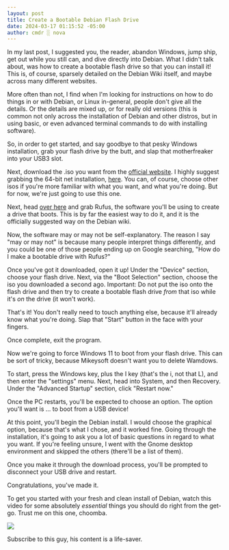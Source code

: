 ```yaml
---
layout: post
title: Create a Bootable Debian Flash Drive
date: 2024-03-17 01:15:52 -05:00
author: cmdr ░ nova
---
```


<!-- wp:paragraph -->
<p>In my last post, I suggested you, the reader, abandon Windows, jump ship, get out while you still can, and dive directly into Debian. What I didn't talk about, was how to create a bootable flash drive so that you can install it! This is, of course, sparsely detailed on the Debian Wiki itself, and maybe across many different websites.</p>
<!-- /wp:paragraph -->

<!-- wp:paragraph -->
<p>More often than not, I find when I'm looking for instructions on how to do things in or with Debian, or Linux in-general, people don't give all the details. Or the details are mixed up, or for really old versions (this is common not only across the installation of Debian and other distros, but in using basic, or even advanced terminal commands to do with installing software).</p>
<!-- /wp:paragraph -->

<!-- wp:paragraph -->
<p>So, in order to get started, and say goodbye to that pesky Windows installation, grab your flash drive by the butt, and slap that motherfreaker into your USB3 slot.</p>
<!-- /wp:paragraph -->

<!-- wp:paragraph -->
<p>Next, download the .iso you want from the <a href="https://www.debian.org/distrib/" target="_blank" rel="noreferrer noopener">official website</a>. I highly suggest grabbing the 64-bit net installation, <a href="https://cdimage.debian.org/debian-cd/current/amd64/iso-cd/debian-12.5.0-amd64-netinst.iso" target="_blank" rel="noreferrer noopener">here</a>. You can, of course, choose other isos if you're more familiar with what you want, and what you're doing. But for now, we're just going to use this one.</p>
<!-- /wp:paragraph -->

<!-- wp:paragraph -->
<p>Next, head <a href="https://rufus.ie/en/" target="_blank" rel="noreferrer noopener">over here</a> and grab Rufus, the software you'll be using to create a drive that boots. This is by far the easiest way to do it, and it is the officially suggested way on the Debian wiki.</p>
<!-- /wp:paragraph -->

<!-- wp:paragraph -->
<p>Now, the software may or may not be self-explanatory. The reason I say "may or may not" is because many people interpret things differently, and you could be one of those people ending up on Google searching, "How do I make a bootable drive with Rufus?"</p>
<!-- /wp:paragraph -->

<!-- wp:paragraph -->
<p>Once you've got it downloaded, open it up! Under the "Device" section, choose your flash drive. Next, via the "Boot Selection" section, choose the iso you downloaded a second ago. Important: Do not put the iso onto the flash drive and then try to create a bootable flash drive <em>from</em> that iso while it's <em>on</em> the drive (it won't work).</p>
<!-- /wp:paragraph -->

<!-- wp:paragraph -->
<p>That's it! You don't really need to touch anything else, because it'll already know what you're doing. Slap that "Start" button in the face with your fingers.</p>
<!-- /wp:paragraph -->

<!-- wp:paragraph -->
<p>Once complete, exit the program.</p>
<!-- /wp:paragraph -->

<!-- wp:paragraph -->
<p>Now we're going to force Windows 11 to boot from your flash drive. This can be sort of tricky, because Mikeysoft doesn't want you to delete Wamdows.</p>
<!-- /wp:paragraph -->

<!-- wp:paragraph -->
<p>To start, press the Windows key, plus the I key (that's the i, not that L), and then enter the "settings" menu. Next, head into System, and then Recovery. Under the "Advanced Startup" section, click "Restart now."</p>
<!-- /wp:paragraph -->

<!-- wp:paragraph -->
<p>Once the PC restarts, you'll be expected to choose an option. The option you'll want is ... to boot from a USB device!</p>
<!-- /wp:paragraph -->

<!-- wp:paragraph -->
<p>At this point, you'll begin the Debian install. I would choose the graphical option, because that's what I chose, and it worked fine. Going through the installation, it's going to ask you a lot of basic questions in regard to what you want. If you're feeling unsure, I went with the Gnome desktop environment and skipped the others (there'll be a list of them).</p>
<!-- /wp:paragraph -->

<!-- wp:paragraph -->
<p>Once you make it through the download process, you'll be prompted to disconnect your USB drive and restart.</p>
<!-- /wp:paragraph -->

<!-- wp:paragraph -->
<p>Congratulations, you've made it.</p>
<!-- /wp:paragraph -->

<!-- wp:paragraph -->
<p>To get you started with your fresh and clean install of Debian, watch this video for some absolutely <em>essential</em> things you should do right from the get-go. Trust me on this one, choomba. </p>
<!-- /wp:paragraph -->

[![](https://markdown-videos-api.jorgenkh.no/youtube/K72XJHurdUY)](https://youtu.be/K72XJHurdUY)

<!-- wp:paragraph -->
<p>Subscribe to this guy, his content is a life-saver.</p>
<!-- /wp:paragraph -->